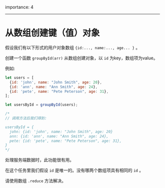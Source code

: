 importance: 4

---

# 从数组创建键（值）对象

假设我们有以下形式的用户对象数组 `{id:..., name:..., age... }` 。

创建一个函数 `groupById(arr)` 从数组创建对象，以 `id` 为key，数组项为value。

例如:

```js
let users = [
  {id: 'john', name: "John Smith", age: 20},
  {id: 'ann', name: "Ann Smith", age: 24},
  {id: 'pete', name: "Pete Peterson", age: 31},
];

let usersById = groupById(users);

/*
// 调用方法后我们得到:

usersById = {
  john: {id: 'john', name: "John Smith", age: 20}
  ann: {id: 'ann', name: "Ann Smith", age: 24},
  pete: {id: 'pete', name: "Pete Peterson", age: 31},
}
*/
```

处理服务端数据时，此功能很有用。

在这个任务里我们假设 `id` 是唯一的。没有哪两个数组项具有相同的 `id` 。

请使用数组 `.reduce` 方法解决。
